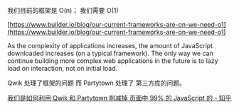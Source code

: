 
  

我们目前的框架是 O(n)； 我们需要 O(1)

[https://www.builder.io/blog/our-current-frameworks-are-on-we-need-o1](https://www.builder.io/blog/our-current-frameworks-are-on-we-need-o1)

As the complexity of applications increases, the amount of JavaScript downloaded increases (on a typical framework). The only way we can continue building more complex web applications in the future is to lazy load on interaction, not on initial load.

Qwik 处理了框架的问题 而 Partytown 处理了 第三方库的问题。

[我们是如何利用 Qwik 和 Partytown 削减掉 页面中 99% 的 JavaScript 的 - 知乎]([https://zhuanlan.zhihu.com/p/445122206](https://zhuanlan.zhihu.com/p/445122206))